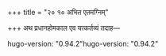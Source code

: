 +++
title = "२० १० अभित एतमग्निम्"

+++
अथ प्रधानहोमकाल एव यत्कर्तव्यं तदाह—

hugo-version: "0.94.2"hugo-version: "0.94.2"